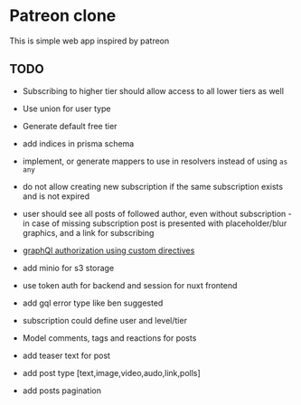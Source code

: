 # Patreon clone

This is simple web app inspired by patreon

## TODO

- Subscribing to higher tier should allow access to all lower tiers as well
- Use union for user type
- Generate default free tier
- add indices in prisma schema
- implement, or generate mappers to use in resolvers instead of using `as any`
- do not allow creating new subscription if the same subscription exists and is not expired
- user should see all posts of followed author, even without subscription - in case of missing subscription post is presented with placeholder/blur graphics, and a link for subscribing
- [graphQl authorization using custom directives](https://www.apollographql.com/docs/apollo-server/security/authentication/#authorization-via-custom-directives)
- add minio for s3 storage
- use token auth for backend and session for nuxt frontend
- add gql error type like ben suggested

- subscription could define user and level/tier
- Model comments, tags and reactions for posts
- add teaser text for post
- add post type [text,image,video,audo,link,polls]
- add posts pagination
